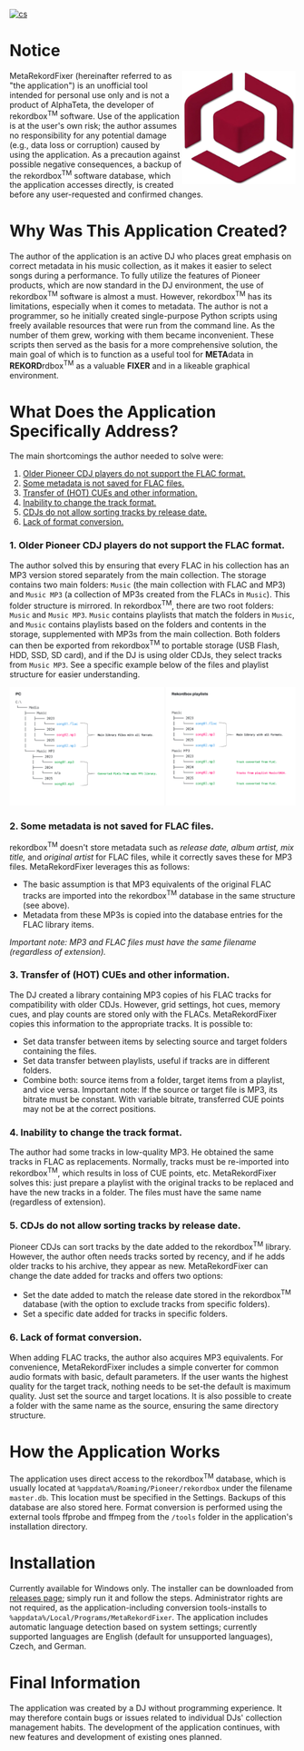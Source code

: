 [![cs](https://img.shields.io/badge/cs-C2143D?style=plastic&label=lang&logoColor=%23ffffff&labelColor=%23C2143D&color=%2311457E)](README.cs.md)

# Notice
<img alt="Files & playlist structure" src="media/MetaRekordFixer_logo_transparent.png" align="right" width="200">
MetaRekordFixer (hereinafter referred to as "the application") is an unofficial tool intended for personal use only and is not a product of AlphaTeta, the developer of rekordbox<sup>TM</sup> software. Use of the application is at the user's own risk; the author assumes no responsibility for any potential damage (e.g., data loss or corruption) caused by using the application. As a precaution against possible negative consequences, a backup of the rekordbox<sup>TM</sup> software database, which the application accesses directly, is created before any user-requested and confirmed changes.

# Why Was This Application Created?

The author of the application is an active DJ who places great emphasis on correct metadata in his music collection, as it makes it easier to select songs during a performance. To fully utilize the features of Pioneer products, which are now standard in the DJ environment, the use of rekordbox<sup>TM</sup> software is almost a must. However, rekordbox<sup>TM</sup> has its limitations, especially when it comes to metadata. The author is not a programmer, so he initially created single-purpose Python scripts using freely available resources that were run from the command line. As the number of them grew, working with them became inconvenient. These scripts then served as the basis for a more comprehensive solution, the main goal of which is to function as a useful tool for **META**data in **REKORD**rdbox<sup>TM</sup> as a valuable **FIXER** and in a likeable graphical environment.

# What Does the Application Specifically Address?

The main shortcomings the author needed to solve were:

1. [Older Pioneer CDJ players do not support the FLAC format.](#1-older-pioneer-cdj-players-do-not-support-the-flac-format)
2. [Some metadata is not saved for FLAC files.](#2-some-metadata-is-not-saved-for-flac-files)
3. [Transfer of (HOT) CUEs and other information.](3-transfer-of-hot-cues-and-other-information)
4. [Inability to change the track format.](#4-inability-to-change-the-track-format)
5. [CDJs do not allow sorting tracks by release date.](#5-cdjs-do-not-allow-sorting-tracks-by-release-date)
6. [Lack of format conversion.](#6-lack-of-format-conversion)

### 1. Older Pioneer CDJ players do not support the FLAC format. ###

The author solved this by ensuring that every FLAC in his collection has an MP3 version stored separately from the main collection. The storage contains two main folders: `Music` (the main collection with FLAC and MP3) and `Music MP3` (a collection of MP3s created from the FLACs in `Music`). This folder structure is mirrored. In rekordbox<sup>TM</sup>, there are two root folders: `Music` and `Music MP3`. `Music` contains playlists that match the folders in `Music`, and `Music` contains playlists based on the folders and contents in the storage, supplemented with MP3s from the main collection. Both folders can then be exported from rekordbox<sup>TM</sup> to portable storage (USB Flash, HDD, SSD, SD card), and if the DJ is using older CDJs, they select tracks from `Music MP3`. See a specific example below of the files and playlist structure for easier understanding.


<img alt="Files & playlist structure" src="media/files_and_playlists_structure.png">

### 2. Some metadata is not saved for FLAC files. ###

rekordbox<sup>TM</sup> doesn't store metadata such as *release date, album artist, mix title,* and *original artist* for FLAC files, while it correctly saves these for MP3 files. MetaRekordFixer leverages this as follows:

- The basic assumption is that MP3 equivalents of the original FLAC tracks are imported into the rekordbox<sup>TM</sup> database in the same structure (see above).
- Metadata from these MP3s is copied into the database entries for the FLAC library items.

*Important note: MP3 and FLAC files must have the same filename (regardless of extension).*
  
### 3. Transfer of (HOT) CUEs and other information. ###

The DJ created a library containing MP3 copies of his FLAC tracks for compatibility with older CDJs. However, grid settings, hot cues, memory cues, and play counts are stored only with the FLACs. MetaRekordFixer copies this information to the appropriate tracks. It is possible to:

- Set data transfer between items by selecting source and target folders containing the files.
- Set data transfer between playlists, useful if tracks are in different folders.
- Combine both: source items from a folder, target items from a playlist, and vice versa.
Important note: If the source or target file is MP3, its bitrate must be constant. With variable bitrate, transferred CUE points may not be at the correct positions.

### 4. Inability to change the track format. ###

The author had some tracks in low-quality MP3. He obtained the same tracks in FLAC as replacements. Normally, tracks must be re-imported into rekordbox<sup>TM</sup>, which results in loss of CUE points, etc. MetaRekordFixer solves this: just prepare a playlist with the original tracks to be replaced and have the new tracks in a folder. The files must have the same name (regardless of extension).

### 5. CDJs do not allow sorting tracks by release date. ###

Pioneer CDJs can sort tracks by the date added to the rekordbox<sup>TM</sup> library. However, the author often needs tracks sorted by recency, and if he adds older tracks to his archive, they appear as new. MetaRekordFixer can change the date added for tracks and offers two options:

- Set the date added to match the release date stored in the rekordbox<sup>TM</sup> database (with the option to exclude tracks from specific folders).
- Set a specific date added for tracks in specific folders.

### 6. Lack of format conversion. ###

When adding FLAC tracks, the author also acquires MP3 equivalents. For convenience, MetaRekordFixer includes a simple converter for common audio formats with basic, default parameters. If the user wants the highest quality for the target track, nothing needs to be set-the default is maximum quality. Just set the source and target locations. It is also possible to create a folder with the same name as the source, ensuring the same directory structure.

# How the Application Works

The application uses direct access to the rekordbox<sup>TM</sup> database, which is usually located at `%appdata%/Roaming/Pioneer/rekordbox` under the filename `master.db`. This location must be specified in the Settings. Backups of this database are also stored here. Format conversion is performed using the external tools ffprobe and ffmpeg from the `/tools` folder in the application's installation directory.

# Installation

Currently available for Windows only. The installer can be downloaded from [releases page](../../releases/latest); simply run it and follow the steps. Administrator rights are not required, as the application-including conversion tools-installs to `%appdata%/Local/Programs/MetaRekordFixer`. The application includes automatic language detection based on system settings; currently supported languages are English (default for unsupported languages), Czech, and German.

# Final Information

The application was created by a DJ without programming experience. It may therefore contain bugs or issues related to individual DJs' collection management habits. The development of the application continues, with new features and development of existing ones planned.
